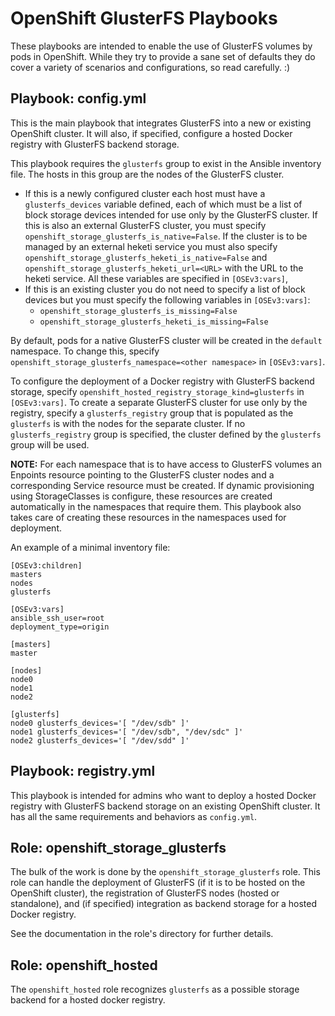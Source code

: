 # OpenShift GlusterFS Playbooks

These playbooks are intended to enable the use of GlusterFS volumes by pods in
OpenShift. While they try to provide a sane set of defaults they do cover a
variety of scenarios and configurations, so read carefully. :)

## Playbook: config.yml

This is the main playbook that integrates GlusterFS into a new or existing
OpenShift cluster. It will also, if specified, configure a hosted Docker
registry with GlusterFS backend storage.

This playbook requires the `glusterfs` group to exist in the Ansible inventory
file. The hosts in this group are the nodes of the GlusterFS cluster.

 * If this is a newly configured cluster each host must have a
   `glusterfs_devices` variable defined, each of which must be a list of block
   storage devices intended for use only by the GlusterFS cluster. If this is
   also an external GlusterFS cluster, you must specify
   `openshift_storage_glusterfs_is_native=False`. If the cluster is to be
   managed by an external heketi service you must also specify
   `openshift_storage_glusterfs_heketi_is_native=False` and
   `openshift_storage_glusterfs_heketi_url=<URL>` with the URL to the heketi
   service. All these variables are specified in `[OSEv3:vars]`,
 * If this is an existing cluster you do not need to specify a list of block
   devices but you must specify the following variables in `[OSEv3:vars]`:
   * `openshift_storage_glusterfs_is_missing=False`
   * `openshift_storage_glusterfs_heketi_is_missing=False`

By default, pods for a native GlusterFS cluster will be created in the
`default` namespace. To change this, specify
`openshift_storage_glusterfs_namespace=<other namespace>` in `[OSEv3:vars]`.

To configure the deployment of a Docker registry with GlusterFS backend
storage, specify `openshift_hosted_registry_storage_kind=glusterfs` in
`[OSEv3:vars]`. To create a separate GlusterFS cluster for use only by the
registry, specify a `glusterfs_registry` group that is populated as the
`glusterfs` is with the nodes for the separate cluster. If no
`glusterfs_registry` group is specified, the cluster defined by the `glusterfs`
group will be used.

**NOTE:** For each namespace that is to have access to GlusterFS volumes an
Enpoints resource pointing to the GlusterFS cluster nodes and a corresponding
Service resource must be created. If dynamic provisioning using StorageClasses
is configure, these resources are created automatically in the namespaces that
require them. This playbook also takes care of creating these resources in the
namespaces used for deployment.

An example of a minimal inventory file:
```
[OSEv3:children]
masters
nodes
glusterfs

[OSEv3:vars]
ansible_ssh_user=root
deployment_type=origin

[masters]
master

[nodes]
node0
node1
node2

[glusterfs]
node0 glusterfs_devices='[ "/dev/sdb" ]'
node1 glusterfs_devices='[ "/dev/sdb", "/dev/sdc" ]'
node2 glusterfs_devices='[ "/dev/sdd" ]'
```

## Playbook: registry.yml

This playbook is intended for admins who want to deploy a hosted Docker
registry with GlusterFS backend storage on an existing OpenShift cluster. It
has all the same requirements and behaviors as `config.yml`.

## Role: openshift_storage_glusterfs

The bulk of the work is done by the `openshift_storage_glusterfs` role. This
role can handle the deployment of GlusterFS (if it is to be hosted on the
OpenShift cluster), the registration of GlusterFS nodes (hosted or standalone),
and (if specified) integration as backend storage for a hosted Docker registry.

See the documentation in the role's directory for further details.

## Role: openshift_hosted

The `openshift_hosted` role recognizes `glusterfs` as a possible storage
backend for a hosted docker registry.
